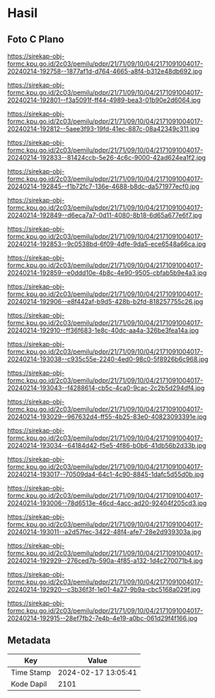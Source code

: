 # Hasil

## Foto C Plano

https://sirekap-obj-formc.kpu.go.id/2c03/pemilu/pdpr/21/71/09/10/04/2171091004017-20240214-192758--1877af1d-d764-4665-a8f4-b312e48db692.jpg

https://sirekap-obj-formc.kpu.go.id/2c03/pemilu/pdpr/21/71/09/10/04/2171091004017-20240214-192801--f3a5091f-ff44-4989-bea3-01b90e2d6064.jpg

https://sirekap-obj-formc.kpu.go.id/2c03/pemilu/pdpr/21/71/09/10/04/2171091004017-20240214-192812--5aee3f93-19fd-41ec-887c-08a42349c311.jpg

https://sirekap-obj-formc.kpu.go.id/2c03/pemilu/pdpr/21/71/09/10/04/2171091004017-20240214-192833--81424ccb-5e26-4c6c-9000-42ad624ea1f2.jpg

https://sirekap-obj-formc.kpu.go.id/2c03/pemilu/pdpr/21/71/09/10/04/2171091004017-20240214-192845--f1b72fc7-136e-4688-b8dc-da571977ecf0.jpg

https://sirekap-obj-formc.kpu.go.id/2c03/pemilu/pdpr/21/71/09/10/04/2171091004017-20240214-192849--d6eca7a7-0d11-4080-8b18-6d65a677e6f7.jpg

https://sirekap-obj-formc.kpu.go.id/2c03/pemilu/pdpr/21/71/09/10/04/2171091004017-20240214-192853--9c0538bd-6f09-4dfe-9da5-ece6548a66ca.jpg

https://sirekap-obj-formc.kpu.go.id/2c03/pemilu/pdpr/21/71/09/10/04/2171091004017-20240214-192859--e0ddd10e-4b8c-4e90-9505-cbfab5b9e4a3.jpg

https://sirekap-obj-formc.kpu.go.id/2c03/pemilu/pdpr/21/71/09/10/04/2171091004017-20240214-192906--e8f442af-b9d5-428b-b2fd-818257755c26.jpg

https://sirekap-obj-formc.kpu.go.id/2c03/pemilu/pdpr/21/71/09/10/04/2171091004017-20240214-192910--ff36f683-1e8c-40dc-aa4a-326be3fea14a.jpg

https://sirekap-obj-formc.kpu.go.id/2c03/pemilu/pdpr/21/71/09/10/04/2171091004017-20240214-193038--c935c55e-2240-4ed0-98c0-5f8926b6c968.jpg

https://sirekap-obj-formc.kpu.go.id/2c03/pemilu/pdpr/21/71/09/10/04/2171091004017-20240214-193043--f4288614-cb5c-4ca0-9cac-2c2b5d294df4.jpg

https://sirekap-obj-formc.kpu.go.id/2c03/pemilu/pdpr/21/71/09/10/04/2171091004017-20240214-193029--967632d4-ff55-4b25-83e0-40823093391e.jpg

https://sirekap-obj-formc.kpu.go.id/2c03/pemilu/pdpr/21/71/09/10/04/2171091004017-20240214-193034--64184d42-f5e5-4f86-b0b6-41db56b2d33b.jpg

https://sirekap-obj-formc.kpu.go.id/2c03/pemilu/pdpr/21/71/09/10/04/2171091004017-20240214-193017--70509da4-64c1-4c90-8845-1dafc5d55d0b.jpg

https://sirekap-obj-formc.kpu.go.id/2c03/pemilu/pdpr/21/71/09/10/04/2171091004017-20240214-193006--78d6513e-46cd-4acc-ad20-92404f205cd3.jpg

https://sirekap-obj-formc.kpu.go.id/2c03/pemilu/pdpr/21/71/09/10/04/2171091004017-20240214-193011--a2d57fec-3422-48f4-afe7-28e2d939303a.jpg

https://sirekap-obj-formc.kpu.go.id/2c03/pemilu/pdpr/21/71/09/10/04/2171091004017-20240214-192929--276ced7b-590a-4f85-a132-1d4c270071b4.jpg

https://sirekap-obj-formc.kpu.go.id/2c03/pemilu/pdpr/21/71/09/10/04/2171091004017-20240214-192920--c3b36f3f-1e01-4a27-9b9a-cbc5168a029f.jpg

https://sirekap-obj-formc.kpu.go.id/2c03/pemilu/pdpr/21/71/09/10/04/2171091004017-20240214-192915--28ef7fb2-7e4b-4e19-a0bc-061d29f4f166.jpg


## Metadata

| Key        | Value               |
| ---------- | ------------------- |
| Time Stamp | 2024-02-17 13:05:41 |
| Kode Dapil | 2101                |



